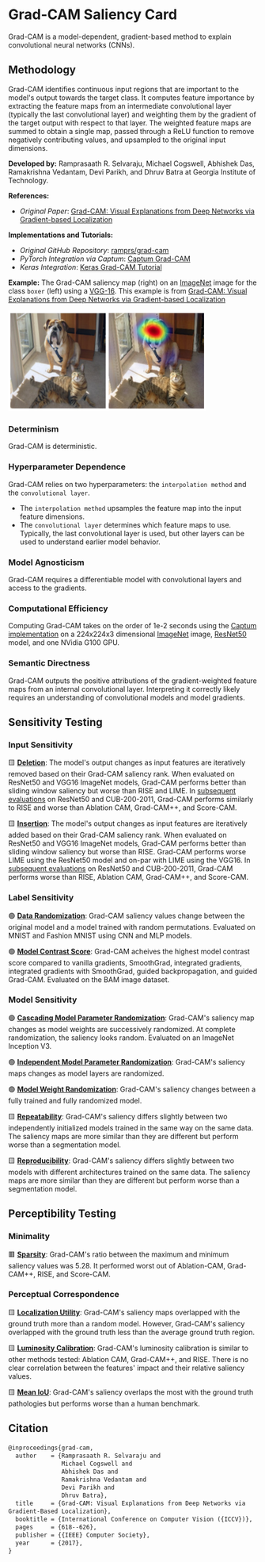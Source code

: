 # **Grad-CAM** Saliency Card
Grad-CAM is a model-dependent, gradient-based method to explain convolutional neural networks (CNNs).

## Methodology
Grad-CAM identifies continuous input regions that are important to the model's output towards the target class. It computes feature importance by extracting the feature maps from an intermediate convolutional layer (typically the last convolutional layer) and weighting them by the gradient of the target output with respect to that layer. The weighted feature maps are summed to obtain a single map, passed through a ReLU function to remove negatively contributing values, and upsampled to the original input dimensions.

**Developed by:** Ramprasaath R. Selvaraju, Michael Cogswell, Abhishek Das, Ramakrishna Vedantam, Devi Parikh, and Dhruv Batra at Georgia Institute of Technology.

**References:** 
- *Original Paper*: [Grad-CAM: Visual Explanations from Deep Networks via Gradient-based Localization](https://arxiv.org/pdf/1610.02391.pdf)

**Implementations and Tutorials:**
- *Original GitHub Repository*: [ramprs/grad-cam](https://github.com/ramprs/grad-cam/)
- *PyTorch Integration via Captum*: [Captum Grad-CAM](https://captum.ai/api/layer.html#gradcam)
- *Keras Integration*: [Keras Grad-CAM Tutorial](https://keras.io/examples/vision/grad_cam/)

**Example:** The Grad-CAM saliency map (right) on an [ImageNet](https://www.image-net.org/) image for the class `boxer` (left) using a [VGG-16](https://arxiv.org/pdf/1409.1556.pdf). This example is from [Grad-CAM: Visual Explanations from Deep Networks via Gradient-based Localization](https://arxiv.org/pdf/1610.02391.pdf)

<img src="gradcam_example.png" alt="Example of Grad-CAM on an image of a dog. The saliency is brightest in on the dog's face." width="400" />

### Determinism
Grad-CAM is deterministic.

### Hyperparameter Dependence
Grad-CAM relies on two hyperparameters: the `interpolation method` and the `convolutional layer`.
* The `interpolation method` upsamples the feature map into the input feature dimensions.
* The `convolutional layer` determines which feature maps to use. Typically, the last convolutional layer is used, but other layers can be used to understand earlier model behavior.

### Model Agnosticism
Grad-CAM requires a differentiable model with convolutional layers and access to the gradients.

### Computational Efficiency
Computing Grad-CAM takes on the order of 1e-2 seconds using the [Captum implementation](https://captum.ai/api/layer.html#gradcam) on a 224x224x3 dimensional [ImageNet](https://www.image-net.org/) image, [ResNet50](https://arxiv.org/abs/1512.03385) model, and one NVidia G100 GPU.

### Semantic Directness
Grad-CAM outputs the positive attributions of the gradient-weighted feature maps from an internal convolutional layer. Interpreting it correctly likely requires an understanding of convolutional models and model gradients.

## Sensitivity Testing

### Input Sensitivity

&#129000; **[Deletion](https://arxiv.org/pdf/1806.07421.pdf)**: The model's output changes as input features are iteratively removed based on their Grad-CAM saliency rank. When evaluated on ResNet50 and VGG16 ImageNet models, Grad-CAM performs better than sliding window saliency but worse than RISE and LIME. In [subsequent evaluations](https://download.arxiv.org/pdf/2201.13291v3.pdf) on ResNet50 and CUB-200-2011, Grad-CAM performs similarly to RISE and worse than Ablation CAM, Grad-CAM++, and Score-CAM.

&#129000; **[Insertion](https://arxiv.org/pdf/1806.07421.pdf)**: The model's output changes as input features are iteratively added based on their Grad-CAM saliency rank. When evaluated on ResNet50 and VGG16 ImageNet models, Grad-CAM performs better than sliding window saliency but worse than RISE. Grad-CAM performs worse LIME using the ResNet50 model and on-par with LIME using the VGG16. In [subsequent evaluations](https://download.arxiv.org/pdf/2201.13291v3.pdf) on ResNet50 and CUB-200-2011, Grad-CAM performs worse than RISE, Ablation CAM, Grad-CAM++, and Score-CAM.

### Label Sensitivity

&#128994; **[Data Randomization](https://arxiv.org/pdf/1810.03292.pdf)**: Grad-CAM saliency values change between the original model and a model trained with random permutations.  Evaluated on MNIST and Fashion MNIST using CNN and MLP models.

&#128994; **[Model Contrast Score](https://arxiv.org/pdf/1907.09701.pdf)**: Grad-CAM acheives the highest model contrast score compared to vanilla gradients, SmoothGrad, integrated gradients, integrated gradients with SmoothGrad, guided backpropagation, and guided Grad-CAM. Evaluated on the BAM image dataset.

### Model Sensitivity

&#128994; **[Cascading Model Parameter Randomization](https://arxiv.org/pdf/1810.03292.pdf)**: Grad-CAM's saliency map changes as model weights are successively randomized. At complete randomization, the saliency looks random. Evaluated on an ImageNet Inception V3.

&#128994; **[Independent Model Parameter Randomization](https://arxiv.org/pdf/1810.03292.pdf)**: Grad-CAM's saliency maps changes as model layers are randomized.

&#128994; **[Model Weight Randomization](https://pubs.rsna.org/doi/10.1148/ryai.2021200267)**: Grad-CAM's saliency changes between a fully trained and fully randomized model.

&#129000; **[Repeatability](https://pubs.rsna.org/doi/10.1148/ryai.2021200267)**: Grad-CAM's saliency differs slightly between two independently initialized models trained in the same way on the same data. The saliency maps are more similar than they are different but perform worse than a segmentation model.

&#129000; **[Reproducibility](https://pubs.rsna.org/doi/10.1148/ryai.2021200267)**: Grad-CAM's saliency differs slightly between two models with different architectures trained on the same data. The saliency maps are more similar than they are different but perform worse than a segmentation model.

## Perceptibility Testing

### Minimality

&#128997; **[Sparsity](https://download.arxiv.org/pdf/2201.13291v3.pdf)**: Grad-CAM's ratio between the maximum and minimum saliency values was 5.28. It performed worst out of Ablation-CAM, Grad-CAM++, RISE, and Score-CAM.

### Perceptual Correspondence

&#129000; **[Localization Utility](https://pubs.rsna.org/doi/10.1148/ryai.2021200267)**: Grad-CAM's saliency maps overlapped with the ground truth more than a random model. However, Grad-CAM's saliency overlapped with the ground truth less than the average ground truth region.

&#129000; **[Luminosity Calibration](https://download.arxiv.org/pdf/2201.13291v3.pdf)**: Grad-CAM's luminosity calibration is similar to other methods tested: Ablation CAM, Grad-CAM++, and RISE. There is no clear correlation between the features' impact and their relative saliency values.

&#129000; **[Mean IoU](https://www.nature.com/articles/s42256-022-00536-x)**: Grad-CAM's saliency overlaps the most with the ground truth pathologies but performs worse than a human benchmark.


## Citation

```
@inproceedings{grad-cam,
  author    = {Ramprasaath R. Selvaraju and
               Michael Cogswell and
               Abhishek Das and
               Ramakrishna Vedantam and
               Devi Parikh and
               Dhruv Batra},
  title     = {Grad-CAM: Visual Explanations from Deep Networks via Gradient-Based Localization},
  booktitle = {International Conference on Computer Vision ({ICCV})},
  pages     = {618--626},
  publisher = {{IEEE} Computer Society},
  year      = {2017},
}
```
